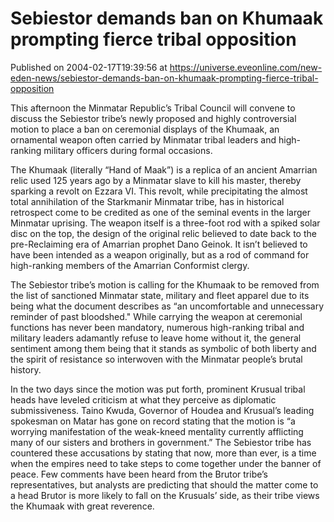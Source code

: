 # Sebiestor demands ban on Khumaak prompting fierce tribal opposition
Published on 2004-02-17T19:39:56 at https://universe.eveonline.com/new-eden-news/sebiestor-demands-ban-on-khumaak-prompting-fierce-tribal-opposition

This afternoon the Minmatar Republic’s Tribal Council will convene to discuss the Sebiestor tribe’s newly proposed and highly controversial motion to place a ban on ceremonial displays of the Khumaak, an ornamental weapon often carried by Minmatar tribal leaders and high-ranking military officers during formal occasions.   
  
The Khumaak (literally “Hand of Maak”) is a replica of an ancient Amarrian relic used 125 years ago by a Minmatar slave to kill his master, thereby sparking a revolt on Ezzara VI. This revolt, while precipitating the almost total annihilation of the Starkmanir Minmatar tribe, has in historical retrospect come to be credited as one of the seminal events in the larger Minmatar uprising. The weapon itself is a three-foot rod with a spiked solar disc on the top, the design of the original relic believed to date back to the pre-Reclaiming era of Amarrian prophet Dano Geinok. It isn’t believed to have been intended as a weapon originally, but as a rod of command for high-ranking members of the Amarrian Conformist clergy.   
  
The Sebiestor tribe’s motion is calling for the Khumaak to be removed from the list of sanctioned Minmatar state, military and fleet apparel due to its being what the document describes as “an uncomfortable and unnecessary reminder of past bloodshed." While carrying the weapon at ceremonial functions has never been mandatory, numerous high-ranking tribal and military leaders adamantly refuse to leave home without it, the general sentiment among them being that it stands as symbolic of both liberty and the spirit of resistance so interwoven with the Minmatar people’s brutal history.   
  
In the two days since the motion was put forth, prominent Krusual tribal heads have leveled criticism at what they perceive as diplomatic submissiveness. Taino Kwuda, Governor of Houdea and Krusual’s leading spokesman on Matar has gone on record stating that the motion is “a worrying manifestation of the weak-kneed mentality currently afflicting many of our sisters and brothers in government.” The Sebiestor tribe has countered these accusations by stating that now, more than ever, is a time when the empires need to take steps to come together under the banner of peace. Few comments have been heard from the Brutor tribe’s representatives, but analysts are predicting that should the matter come to a head Brutor is more likely to fall on the Krusuals’ side, as their tribe views the Khumaak with great reverence.
